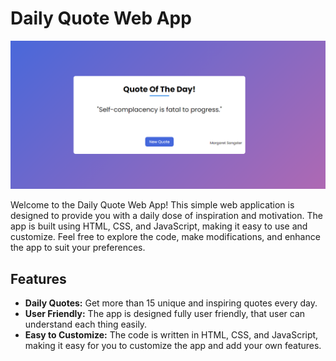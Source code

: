 # Daily Quote Web App

![Web App Screenshot](img/Github%20Preview.PNG)

Welcome to the Daily Quote Web App! This simple web application is designed to provide you with a daily dose of inspiration and motivation. The app is built using HTML, CSS, and JavaScript, making it easy to use and customize. Feel free to explore the code, make modifications, and enhance the app to suit your preferences.

## Features

- **Daily Quotes:** Get more than 15 unique and inspiring quotes every day.
- **User Friendly:** The app is designed fully user friendly, that user can understand each thing easily.
- **Easy to Customize:** The code is written in HTML, CSS, and JavaScript, making it easy for you to customize the app and add your own features.